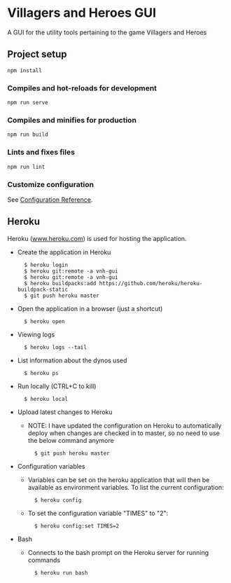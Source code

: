Villagers and Heroes GUI
========================

A GUI for the utility tools pertaining to the game Villagers and Heroes

## Project setup
```
npm install
```

### Compiles and hot-reloads for development
```
npm run serve
```

### Compiles and minifies for production
```
npm run build
```

### Lints and fixes files
```
npm run lint
```

### Customize configuration
See [Configuration Reference](https://cli.vuejs.org/config/).

Heroku
------
Heroku (www.heroku.com) is used for hosting the application.
- Create the application in Heroku

        $ heroku login
        $ heroku git:remote -a vnh-gui
        $ heroku git:remote -a vnh-gui
        $ heroku buildpacks:add https://github.com/heroku/heroku-buildpack-static
        $ git push heroku master

- Open the application in a browser (just a shortcut)
        
        $ heroku open

- Viewing logs

        $ heroku logs --tail

- List information about the dynos used

        $ heroku ps
        
- Run locally (CTRL+C to kill)

        $ heroku local

- Upload latest changes to Heroku
    - NOTE: I have updated the configuration on Heroku to automatically deploy when changes are checked in to master, so no need to use the below command anymore

            $ git push heroku master

- Configuration variables
    - Variables can be set on the heroku application that will then be available as environment variables. To list the
    current configuration:
    
            $ heroku config
    
    - To set the configuration variable "TIMES" to "2":
    
            $ heroku config:set TIMES=2

- Bash
    - Connects to the bash prompt on the Heroku server for running commands
        
            $ heroku run bash
